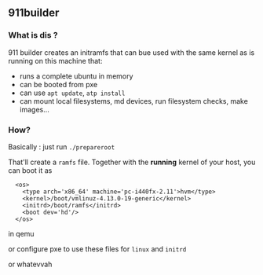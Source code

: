 ## 911builder

### What is dis ?

911 builder creates an initramfs that can bue used with the same kernel as is running on this machine that:
  - runs a complete ubuntu in memory
  - can be booted from pxe
  - can use `apt update`, `atp install`
  - can mount local filesystems, md devices, run filesystem checks, make images...

### How?

Basically : just run `./prepareroot`

That'll create a `ramfs` file. Together with the __running__ kernel of your host,
you can boot it as 

```
  <os>
    <type arch='x86_64' machine='pc-i440fx-2.11'>hvm</type>
    <kernel>/boot/vmlinuz-4.13.0-19-generic</kernel>
    <initrd>/boot/ramfs</initrd>
    <boot dev='hd'/>
  </os>
```

in qemu

or configure pxe to use these files for `linux` and `initrd`

or whatevvah
